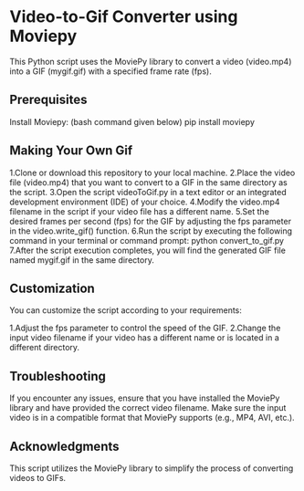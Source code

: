 # Video-to-Gif Converter using Moviepy
This Python script uses the MoviePy library to convert a video (video.mp4) into a GIF (mygif.gif) with a specified frame rate (fps).

## Prerequisites
Install Moviepy: (bash command given below)
pip install moviepy

## Making Your Own Gif

1.Clone or download this repository to your local machine.
2.Place the video file (video.mp4) that you want to convert to a GIF in the same directory as the script.
3.Open the script videoToGif.py in a text editor or an integrated development environment (IDE) of your choice.
4.Modify the video.mp4 filename in the script if your video file has a different name.
5.Set the desired frames per second (fps) for the GIF by adjusting the fps parameter in the video.write_gif() function.
6.Run the script by executing the following command in your terminal or command prompt: python convert_to_gif.py
7.After the script execution completes, you will find the generated GIF file named mygif.gif in the same directory.

## Customization
You can customize the script according to your requirements:

1.Adjust the fps parameter to control the speed of the GIF.
2.Change the input video filename if your video has a different name or is located in a different directory.

## Troubleshooting
If you encounter any issues, ensure that you have installed the MoviePy library and have provided the correct video filename.
Make sure the input video is in a compatible format that MoviePy supports (e.g., MP4, AVI, etc.).

## Acknowledgments
This script utilizes the MoviePy library to simplify the process of converting videos to GIFs.
